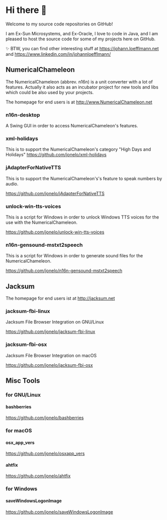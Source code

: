 # Hi there 👋

Welcome to my source code repositories on GitHub!

I am Ex-Sun Microsystems, and Ex-Oracle, I love to code in Java, and I am pleased to host the source code for some of my projects here on GitHub.

✨ BTW, you can find other interesting stuff at https://johann.loefflmann.net and https://www.linkedin.com/in/johannloefflmann/

## NumericalChameleon

The NumericalChameleon (abbrev. n16n) is a unit converter with a lot of features.
Actually it also acts as an incubator project for new tools and libs which could be also used by your projects.

The homepage for end users is at http://www.NumericalChameleon.net

### n16n-desktop

A Swing GUI in order to access NumericalChameleon's features.

### xml-holidays

This is to support the NumericalChameleon's category "High Days and Holidays"
https://github.com/jonelo/xml-holidays

### jAdapterForNativeTTS

This is to support the NumericalChameleon's's feature to speak numbers by audio.

https://github.com/jonelo/jAdapterForNativeTTS

### unlock-win-tts-voices

This is a script for Windows in order to unlock Windows TTS voices for the use with the NumericalChameleon.

https://github.com/jonelo/unlock-win-tts-voices

### n16n-gensound-mstxt2speech

This is a script for Windows in order to generate sound files for the NumericalChameleon.

https://github.com/jonelo/n16n-gensound-mstxt2speech

## Jacksum

The homepage for end users ist at http://jacksum.net

### jacksum-fbi-linux

Jacksum File Browser Integration on GNU/Linux

https://github.com/jonelo/jacksum-fbi-linux

### jacksum-fbi-osx

Jacksum File Browser Integration on macOS

https://github.com/jonelo/jacksum-fbi-osx


## Misc Tools

### for GNU/Linux

#### bashberries

https://github.com/jonelo/bashberries

### for macOS

#### osx_app_vers

https://github.com/jonelo/osxapp_vers

#### ahtfix

https://github.com/jonelo/ahtfix

### for Windows

#### saveWindowsLogonImage

https://github.com/jonelo/saveWindowsLogonImage

<!--
**jonelo/jonelo** is a ✨ _special_ ✨ repository because its `README.md` (this file) appears on your GitHub profile.

Here are some ideas to get you started:

- 🔭 I’m currently working on ...
- 🌱 I’m currently learning ...
- 👯 I’m looking to collaborate on ...
- 🤔 I’m looking for help with ...
- 💬 Ask me about ...
- 📫 How to reach me: ...
- 😄 Pronouns: ...
- ⚡ Fun fact: ...
-->
